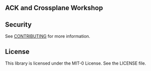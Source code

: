 ## ACK and Crossplane Workshop

## Security

See [CONTRIBUTING](CONTRIBUTING.md#security-issue-notifications) for more information.

## License

This library is licensed under the MIT-0 License. See the LICENSE file.

